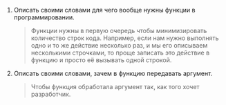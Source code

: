 1. Описать своими словами для чего вообще нужны функции в программировании. 

    > Функции нужны в первую очередь чтобы минимизировать количество строк кода. Например, если нам нужно выполнять одно и то же действие несколько раз, и мы его описываем несколькими строчками, то проще записать это действие в функцию и просто её вызывать одной строкой.
    
2. Описать своими словами, зачем в функцию передавать аргумент.

    > Чтобы функция обработала аргумент так, как того хочет разработчик.
   